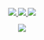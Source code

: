 <p align="center">
  <a href="https://artifacthub.io/packages/search?repo=nicholaswilde">
    <img src="https://img.shields.io/endpoint?url=https://artifacthub.io/badge/repository/nicholaswilde&style=for-the-badge">
  </a>
  <a href="https://hub.docker.com/u/nicholaswilde">
    <img src="https://img.shields.io/static/v1.svg?color=384d54&labelColor=0db7ed&logoColor=ffffff&label=Docker%20Hub&message=nicholaswilde&logo=docker&style=for-the-badge">
  </a>
  <a href="https://quay.io/user/nicholaswilde">
    <img src="https://img.shields.io/static/v1.svg?color=AAAAAA&labelColor=EE0000&logoColor=ffffff&label=Quay&message=nicholaswilde&logo=red%20hat&style=for-the-badge">
  </a>
</p>
<p align="center" target="_blank" href="https://quay.io/user/nicholaswilde">
  <img src="https://github-readme-stats.vercel.app/api?username=nicholaswilde&show_icons=true&theme=dark&count_private=true&hide=stars">
</p>
